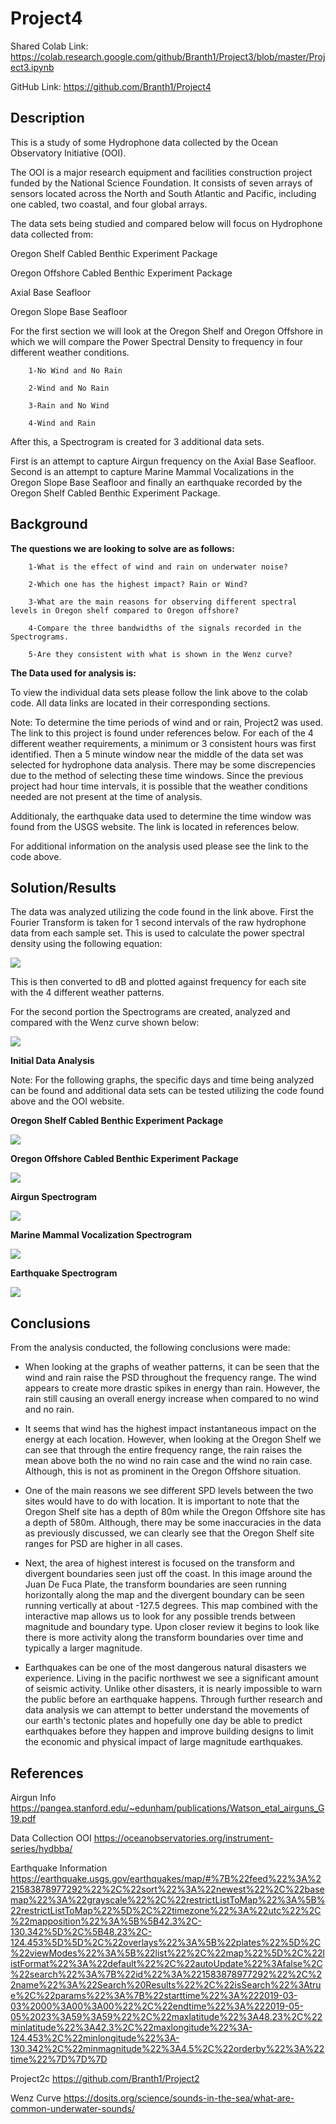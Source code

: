 # Project4
Shared Colab Link:
https://colab.research.google.com/github/Branth1/Project3/blob/master/Project3.ipynb

GitHub Link:
https://github.com/Branth1/Project4
## Description

This is a study of some Hydrophone data collected by the Ocean Observatory Initiative (OOI). 

The OOI is a major research equipment and facilities construction project funded by the National Science Foundation. It consists of seven arrays of sensors located across the North and South Atlantic and Pacific, including one cabled, two coastal, and four global arrays.

The data sets being studied and compared below will focus on Hydrophone data collected from:

Oregon Shelf Cabled Benthic Experiment Package

Oregon Offshore Cabled Benthic Experiment Package

Axial Base Seafloor

Oregon Slope Base Seafloor

For the first section we will look at the Oregon Shelf and Oregon Offshore in which we will compare the Power Spectral Density to frequency in four different weather conditions.

        1-No Wind and No Rain

        2-Wind and No Rain

        3-Rain and No Wind
        
        4-Wind and Rain

After this, a Spectrogram is created for 3 additional data sets.

First is an attempt to capture Airgun frequency on the Axial Base Seafloor. Second is an attempt to capture Marine Mammal Vocalizations in the Oregon Slope Base Seafloor and finally an earthquake recorded by the Oregon Shelf Cabled Benthic Experiment Package.

## Background

**The questions we are looking to solve are as follows:**

        1-What is the effect of wind and rain on underwater noise?

        2-Which one has the highest impact? Rain or Wind?

        3-What are the main reasons for observing different spectral levels in Oregon shelf compared to Oregon offshore?

        4-Compare the three bandwidths of the signals recorded in the Spectrograms. 

        5-Are they consistent with what is shown in the Wenz curve?

**The Data used for analysis is:**

To view the individual data sets please follow the link above to the colab code. All data links are located in their corresponding sections.

Note: To determine the time periods of wind and or rain, Project2 was used. The link to this project is found under references below. For each of the 4 different weather requirements, a minimum or 3 consistent hours was first identified. Then a 5 minute window near the middle of the data set was selected for hydrophone data analysis. There may be some discrepencies due to the method of selecting these time windows. Since the previous project had hour time intervals, it is possible that the weather conditions needed are not present at the time of analysis.

Additionaly, the earthquake data used to determine the time window was found from the USGS website. The link is located in references below.

For additional information on the analysis used please see the link to the code above.

## Solution/Results

The data was analyzed utilizing the code found in the link above. First the Fourier Transform is taken for 1 second intervals of the raw hydrophone data from each sample set. This is used to calculate the power spectral density using the following equation:

![](https://github.com/Branth1/Project4/blob/master/PSD.png?raw=true)

This is then converted to dB and plotted against frequency for each site with the 4 different weather patterns.

For the second portion the Spectrograms are created, analyzed and compared with the Wenz curve shown below:

![](https://github.com/Branth1/Project4/blob/master/Wenz%20curve.png?raw=true)


**Initial Data Analysis**

Note: For the following graphs, the specific days and time being analyzed can be found and additional data sets can be tested utilizing the code found above and the OOI website.

**Oregon Shelf Cabled Benthic Experiment Package**

![](https://github.com/Branth1/Project4/blob/master/Oregon%20Shelf.png?raw=true)

**Oregon Offshore Cabled Benthic Experiment Package**

![](https://github.com/Branth1/Project4/blob/master/Oregon%20Offshore.png?raw=true)

**Airgun Spectrogram**

![](https://github.com/Branth1/Project4/blob/master/Airgun.png?raw=true)

**Marine Mammal Vocalization Spectrogram**

![](https://github.com/Branth1/Project4/blob/master/Marine%20Mammals.png?raw=true)

**Earthquake Spectrogram**

![](https://github.com/Branth1/Project4/blob/master/Earthquake.png?raw=true)

## Conclusions
From the analysis conducted, the following conclusions were made:

* When looking at the graphs of weather patterns, it can be seen that the wind and rain raise the PSD throughout the frequency range. The wind appears to create more drastic spikes in energy than rain. However, the rain still causing an overall energy increase when compared to no wind and no rain. 

* It seems that wind has the highest impact instantaneous impact on the energy at each location. However, when looking at the Oregon Shelf we can see that through the entire frequency range, the rain raises the mean above both the no wind no rain case and the wind no rain case. Although, this is not as prominent in the Oregon Offshore situation. 

* One of the main reasons we see different SPD levels between the two sites would have to do with location. It is important to note that the Oregon Shelf site has a depth of 80m while the Oregon Offshore site has a depth of 580m. Although, there may be some inaccuracies in the data as previously discussed, we can clearly see that the Oregon Shelf site ranges for PSD are higher in all cases.

* Next, the area of highest interest is focused on the transform and divergent boundaries seen just off the coast. In this image around the Juan De Fuca Plate, the transform boundaries are seen running horizontally along the map and the divergent boundary can be seen running vertically at about -127.5 degrees. This map combined with the interactive map allows us to look for any possible trends between magnitude and boundary type. Upon closer review it begins to look like there is more activity along the transform boundaries over time and typically a larger magnitude.

* Earthquakes can be one of the most dangerous natural disasters we experience. Living in the pacific northwest we see a significant amount of seismic activity. Unlike other disasters, it is nearly impossible to warn the public before an earthquake happens. Through further research and data analysis we can attempt to better understand the movements of our earth's tectonic plates and hopefully one day be able to predict earthquakes before they happen and improve building designs to limit the economic and physical impact of large magnitude earthquakes. 


## References

Airgun Info
https://pangea.stanford.edu/~edunham/publications/Watson_etal_airguns_G19.pdf

Data Collection OOI
https://oceanobservatories.org/instrument-series/hydbba/

Earthquake Information
https://earthquake.usgs.gov/earthquakes/map/#%7B%22feed%22%3A%221583878977292%22%2C%22sort%22%3A%22newest%22%2C%22basemap%22%3A%22grayscale%22%2C%22restrictListToMap%22%3A%5B%22restrictListToMap%22%5D%2C%22timezone%22%3A%22utc%22%2C%22mapposition%22%3A%5B%5B42.3%2C-130.342%5D%2C%5B48.23%2C-124.453%5D%5D%2C%22overlays%22%3A%5B%22plates%22%5D%2C%22viewModes%22%3A%5B%22list%22%2C%22map%22%5D%2C%22listFormat%22%3A%22default%22%2C%22autoUpdate%22%3Afalse%2C%22search%22%3A%7B%22id%22%3A%221583878977292%22%2C%22name%22%3A%22Search%20Results%22%2C%22isSearch%22%3Atrue%2C%22params%22%3A%7B%22starttime%22%3A%222019-03-03%2000%3A00%3A00%22%2C%22endtime%22%3A%222019-05-05%2023%3A59%3A59%22%2C%22maxlatitude%22%3A48.23%2C%22minlatitude%22%3A42.3%2C%22maxlongitude%22%3A-124.453%2C%22minlongitude%22%3A-130.342%2C%22minmagnitude%22%3A4.5%2C%22orderby%22%3A%22time%22%7D%7D%7D

Project2c
https://github.com/Branth1/Project2

Wenz Curve
https://dosits.org/science/sounds-in-the-sea/what-are-common-underwater-sounds/

